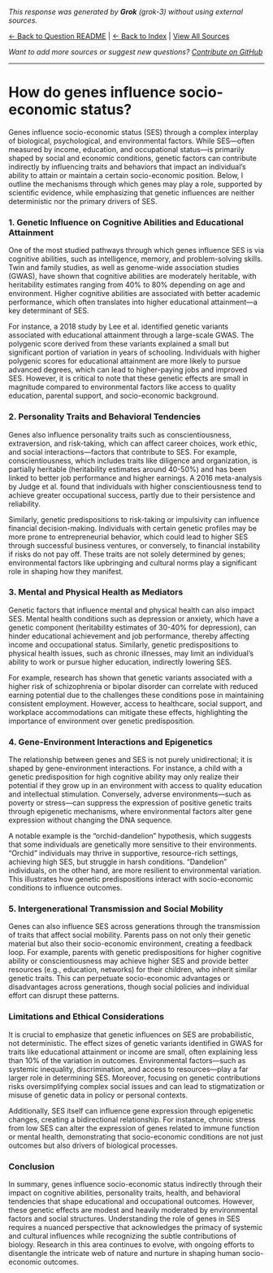 <!-- 
Generated by: grok
Model: grok-3
Prompt type: default
Generated at: 2025-06-13T09:30:48.201992
-->

*This response was generated by **Grok** (grok-3) without using external sources.*

[← Back to Question README](README.md) | [← Back to Index](../README.md) | [View All Sources](../allsources.md)

*Want to add more sources or suggest new questions? [Contribute on GitHub](https://github.com/justinwest/SuggestedSources)*

---

# How do genes influence socio-economic status?

Genes influence socio-economic status (SES) through a complex interplay of biological, psychological, and environmental factors. While SES—often measured by income, education, and occupational status—is primarily shaped by social and economic conditions, genetic factors can contribute indirectly by influencing traits and behaviors that impact an individual’s ability to attain or maintain a certain socio-economic position. Below, I outline the mechanisms through which genes may play a role, supported by scientific evidence, while emphasizing that genetic influences are neither deterministic nor the primary drivers of SES.

### 1. Genetic Influence on Cognitive Abilities and Educational Attainment
One of the most studied pathways through which genes influence SES is via cognitive abilities, such as intelligence, memory, and problem-solving skills. Twin and family studies, as well as genome-wide association studies (GWAS), have shown that cognitive abilities are moderately heritable, with heritability estimates ranging from 40% to 80% depending on age and environment. Higher cognitive abilities are associated with better academic performance, which often translates into higher educational attainment—a key determinant of SES.

For instance, a 2018 study by Lee et al. identified genetic variants associated with educational attainment through a large-scale GWAS. The polygenic score derived from these variants explained a small but significant portion of variation in years of schooling. Individuals with higher polygenic scores for educational attainment are more likely to pursue advanced degrees, which can lead to higher-paying jobs and improved SES. However, it is critical to note that these genetic effects are small in magnitude compared to environmental factors like access to quality education, parental support, and socio-economic background.

### 2. Personality Traits and Behavioral Tendencies
Genes also influence personality traits such as conscientiousness, extraversion, and risk-taking, which can affect career choices, work ethic, and social interactions—factors that contribute to SES. For example, conscientiousness, which includes traits like diligence and organization, is partially heritable (heritability estimates around 40-50%) and has been linked to better job performance and higher earnings. A 2016 meta-analysis by Judge et al. found that individuals with higher conscientiousness tend to achieve greater occupational success, partly due to their persistence and reliability.

Similarly, genetic predispositions to risk-taking or impulsivity can influence financial decision-making. Individuals with certain genetic profiles may be more prone to entrepreneurial behavior, which could lead to higher SES through successful business ventures, or conversely, to financial instability if risks do not pay off. These traits are not solely determined by genes; environmental factors like upbringing and cultural norms play a significant role in shaping how they manifest.

### 3. Mental and Physical Health as Mediators
Genetic factors that influence mental and physical health can also impact SES. Mental health conditions such as depression or anxiety, which have a genetic component (heritability estimates of 30-40% for depression), can hinder educational achievement and job performance, thereby affecting income and occupational status. Similarly, genetic predispositions to physical health issues, such as chronic illnesses, may limit an individual’s ability to work or pursue higher education, indirectly lowering SES.

For example, research has shown that genetic variants associated with a higher risk of schizophrenia or bipolar disorder can correlate with reduced earning potential due to the challenges these conditions pose in maintaining consistent employment. However, access to healthcare, social support, and workplace accommodations can mitigate these effects, highlighting the importance of environment over genetic predisposition.

### 4. Gene-Environment Interactions and Epigenetics
The relationship between genes and SES is not purely unidirectional; it is shaped by gene-environment interactions. For instance, a child with a genetic predisposition for high cognitive ability may only realize their potential if they grow up in an environment with access to quality education and intellectual stimulation. Conversely, adverse environments—such as poverty or stress—can suppress the expression of positive genetic traits through epigenetic mechanisms, where environmental factors alter gene expression without changing the DNA sequence.

A notable example is the “orchid-dandelion” hypothesis, which suggests that some individuals are genetically more sensitive to their environments. “Orchid” individuals may thrive in supportive, resource-rich settings, achieving high SES, but struggle in harsh conditions. “Dandelion” individuals, on the other hand, are more resilient to environmental variation. This illustrates how genetic predispositions interact with socio-economic conditions to influence outcomes.

### 5. Intergenerational Transmission and Social Mobility
Genes can also influence SES across generations through the transmission of traits that affect social mobility. Parents pass on not only their genetic material but also their socio-economic environment, creating a feedback loop. For example, parents with genetic predispositions for higher cognitive ability or conscientiousness may achieve higher SES and provide better resources (e.g., education, networks) for their children, who inherit similar genetic traits. This can perpetuate socio-economic advantages or disadvantages across generations, though social policies and individual effort can disrupt these patterns.

### Limitations and Ethical Considerations
It is crucial to emphasize that genetic influences on SES are probabilistic, not deterministic. The effect sizes of genetic variants identified in GWAS for traits like educational attainment or income are small, often explaining less than 10% of the variation in outcomes. Environmental factors—such as systemic inequality, discrimination, and access to resources—play a far larger role in determining SES. Moreover, focusing on genetic contributions risks oversimplifying complex social issues and can lead to stigmatization or misuse of genetic data in policy or personal contexts.

Additionally, SES itself can influence gene expression through epigenetic changes, creating a bidirectional relationship. For instance, chronic stress from low SES can alter the expression of genes related to immune function or mental health, demonstrating that socio-economic conditions are not just outcomes but also drivers of biological processes.

### Conclusion
In summary, genes influence socio-economic status indirectly through their impact on cognitive abilities, personality traits, health, and behavioral tendencies that shape educational and occupational outcomes. However, these genetic effects are modest and heavily moderated by environmental factors and social structures. Understanding the role of genes in SES requires a nuanced perspective that acknowledges the primacy of systemic and cultural influences while recognizing the subtle contributions of biology. Research in this area continues to evolve, with ongoing efforts to disentangle the intricate web of nature and nurture in shaping human socio-economic outcomes.